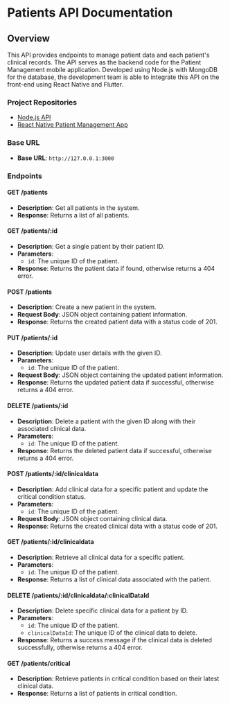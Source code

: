 # Patients API Documentation
## Overview
This API provides endpoints to manage patient data and each patient's clinical records. The API serves as the backend code for the Patient Management mobile application. Developed using Node.js with MongoDB for the database, the development team is able to integrate this API on the front-end using React Native and Flutter. 
### Project Repositories
- [Node.js API](https://github.com/adrnmrk/MAPD_712_713_Patient_Management/tree/b2b58b727e2e340c7cebe57720468df652738896/MAPD-713-Group_Project)
- [React Native Patient Management App](https://github.com/adrnmrk/react-patient-project.git)

### Base URL
- **Base URL**: `http://127.0.0.1:3000`

### Endpoints

#### GET /patients
- **Description**: Get all patients in the system.
- **Response**: Returns a list of all patients.

#### GET /patients/:id
- **Description**: Get a single patient by their patient ID.
- **Parameters**:
  - `id`: The unique ID of the patient.
- **Response**: Returns the patient data if found, otherwise returns a 404 error.

#### POST /patients
- **Description**: Create a new patient in the system.
- **Request Body**: JSON object containing patient information.
- **Response**: Returns the created patient data with a status code of 201.

#### PUT /patients/:id
- **Description**: Update user details with the given ID.
- **Parameters**:
  - `id`: The unique ID of the patient.
- **Request Body**: JSON object containing the updated patient information.
- **Response**: Returns the updated patient data if successful, otherwise returns a 404 error.

#### DELETE /patients/:id
- **Description**: Delete a patient with the given ID along with their associated clinical data.
- **Parameters**:
  - `id`: The unique ID of the patient.
- **Response**: Returns the deleted patient data if successful, otherwise returns a 404 error.

#### POST /patients/:id/clinicaldata
- **Description**: Add clinical data for a specific patient and update the critical condition status.
- **Parameters**:
  - `id`: The unique ID of the patient.
- **Request Body**: JSON object containing clinical data.
- **Response**: Returns the created clinical data with a status code of 201.

#### GET /patients/:id/clinicaldata
- **Description**: Retrieve all clinical data for a specific patient.
- **Parameters**:
  - `id`: The unique ID of the patient.
- **Response**: Returns a list of clinical data associated with the patient.

#### DELETE /patients/:id/clinicaldata/:clinicalDataId
- **Description**: Delete specific clinical data for a patient by ID.
- **Parameters**:
  - `id`: The unique ID of the patient.
  - `clinicalDataId`: The unique ID of the clinical data to delete.
- **Response**: Returns a success message if the clinical data is deleted successfully, otherwise returns a 404 error.

#### GET /patients/critical
- **Description**: Retrieve patients in critical condition based on their latest clinical data.
- **Response**: Returns a list of patients in critical condition.
